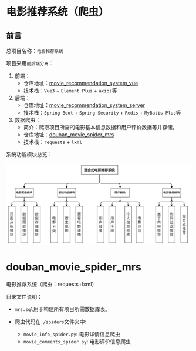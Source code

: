 # 电影推荐系统（爬虫）

## 前言

总项目名称：`电影推荐系统`

项目采用`前后端分离`：

1. 前端：
   - 仓库地址：[movie_recommendation_system_vue](https://github.com/jun-wei-zeng/movie_recommendation_system_vue)
   - 技术栈：`Vue3` + `Element Plus` + `axios`等
2. 后端：
   - 仓库地址：[movie_recommendation_system_server](https://github.com/jun-wei-zeng/movie_recommendation_system_server)
   - 技术栈：`Spring Boot` + `Spring Security` + `Redis` + `MyBatis-Plus`等
3. 数据爬虫：
   - 简介：爬取项目所需的电影基本信息数据和用户评价数据等并存储。
   - 仓库地址：[douban_movie_spider_mrs](https://github.com/jun-wei-zeng/douban_movie_spider_mrs/tree/master)
   - 技术栈：`requests` + `lxml`

系统功能模块总览：

![系统功能模块.png](README_IMG/系统功能模块.png)

# douban_movie_spider_mrs

电影推荐系统（爬虫：requests+lxml）

目录文件说明：

- `mrs.sql`用于构建所有项目所需数据库表。

- 爬虫代码在`./spiders`文件夹中: 

  - `movie_info_spider.py`: 电影详情信息爬虫
  - `movie_comments_spider.py`: 电影评价信息爬虫
